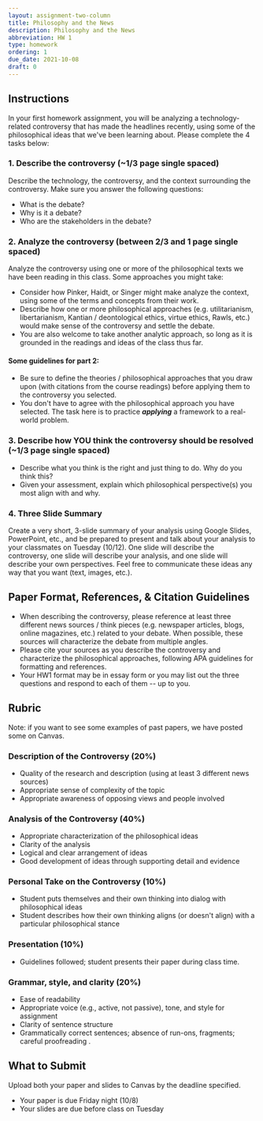 ```yaml
---
layout: assignment-two-column
title: Philosophy and the News
description: Philosophy and the News
abbreviation: HW 1
type: homework
ordering: 1
due_date: 2021-10-08
draft: 0
---
```


## Instructions
In your first homework assignment, you will be analyzing a technology-related controversy that has made the headlines recently, using some of the philosophical ideas that we've been learning about. Please complete the 4 tasks below:

### 1. Describe the controversy (~1/3 page single spaced) 
Describe the technology, the controversy, and the context surrounding the controversy. Make sure you answer the following questions:

* What is the debate?
* Why is it a debate?
* Who are the stakeholders in the debate?

### 2. Analyze the controversy (between 2/3 and 1 page single spaced) 
Analyze the controversy using one or more of the philosophical texts we have been reading in this class. Some approaches you might take:

* Consider how Pinker, Haidt, or Singer might make analyze the context, using some of the terms and concepts from their work.
* Describe how one or more philosophical approaches (e.g. utilitarianism, libertarianism, Kantian / deontological ethics, virtue ethics, Rawls, etc.) would make sense of the controversy and settle the debate.
* You are also welcome to take another analytic approach, so long as it is grounded in the readings and ideas of the class thus far.

#### Some guidelines for part 2:

* Be sure to define the theories / philosophical approaches that you draw upon (with citations from the course readings) before applying them to the controversy you selected.
* You don't have to agree with the philosophical approach you have selected. The task here is to practice ***applying*** a framework to a real-world problem.

### 3. Describe how YOU think the controversy should be resolved (~1/3 page single spaced) 

* Describe what you think is the right and just thing to do. Why do you think this?
* Given your assessment, explain which philosophical perspective(s) you most align with and why.

### 4. Three Slide Summary
Create a very short, 3-slide summary of your analysis using Google Slides, PowerPoint, etc., and be prepared to present and talk about your analysis to your classmates on Tuesday (10/12). One slide will describe the controversy, one slide will describe your analysis, and one slide will describe your own perspectives. Feel free to communicate these ideas any way that you want (text, images, etc.). 

## Paper Format, References, & Citation Guidelines
* When describing the controversy, please reference at least three different news sources / think pieces (e.g. newspaper articles, blogs, online magazines, etc.) related to your debate. When possible, these sources will characterize the debate from multiple angles.
* Please cite your sources as you describe the controversy and characterize the philosophical approaches, following APA guidelines for formatting and references. 
* Your HW1 format may be in essay form or you may list out the three questions and respond to each of them -- up to you.

## Rubric
Note: if you want to see some examples of past papers, we have posted some on Canvas.

### Description of the Controversy (20%)
* Quality of the research and description (using at least 3 different news sources)
* Appropriate sense of complexity of the topic
* Appropriate awareness of opposing views and people involved

### Analysis of the Controversy (40%)
* Appropriate characterization of the philosophical ideas
* Clarity of the analysis
* Logical and clear arrangement of ideas
* Good development of ideas through supporting detail and evidence

### Personal Take on the Controversy (10%)
* Student puts themselves and their own thinking into dialog with philosophical ideas
* Student describes how their own thinking aligns (or doesn't align) with a particular philosophical stance

### Presentation (10%) 
* Guidelines followed; student presents their paper during class time.

### Grammar, style, and clarity (20%)
* Ease of readability
* Appropriate voice (e.g., active, not passive), tone, and style for assignment
* Clarity of sentence structure
* Grammatically correct sentences; absence of run-ons, fragments; careful proofreading .

## What to Submit
Upload both your paper and slides to Canvas by the deadline specified.
* Your paper is due Friday night (10/8)
* Your slides are due before class on Tuesday